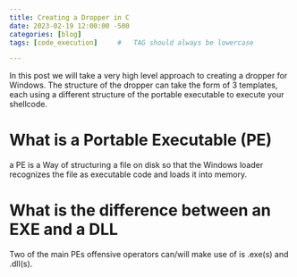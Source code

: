 ```yaml
---
title: Creating a Dropper in C
date: 2023-02-19 12:00:00 -500
categories: [blog]
tags: [code_execution]     #   TAG should always be lowercase

---
```


In this post we will take a very high level approach to creating a dropper for Windows. The structure of the dropper can take the form of 3 templates, each using a different structure of the portable executable to execute your shellcode.

# What is a Portable Executable (PE)

a PE is a Way of structuring a file on disk so that the Windows loader recognizes the file as executable code and loads it into memory.

# What is the difference between an EXE and a DLL

Two of the main PEs offensive operators can/will make use of is .exe(s) and .dll(s).

#
